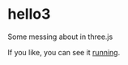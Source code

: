 # hello3
Some messing about in three.js

If you like, you can see it [running](https://rgarner.github.io/hello3).
